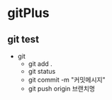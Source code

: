 # gitPlus

## git test
+ git
  - git add .
  - git status
  - git commit -m "커밋메시지"
  - git push origin 브랜치명
